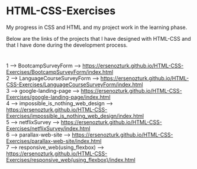 # HTML-CSS-Exercises
My progress in CSS and HTML and my project work in the learning phase.  
  
Below are the links of the projects that I have designed with HTML-CSS and that I have done during the development process.
#  
1 --> BootcampSurveyForm --> https://ersenozturk.github.io/HTML-CSS-Exercises/BootcampSurveyForm/index.html  
2 --> LanguageCourseSurveyForm --> https://ersenozturk.github.io/HTML-CSS-Exercises/LanguageCourseSurveyForm/index.html  
3 --> google-landing-page --> https://ersenozturk.github.io/HTML-CSS-Exercises/google-landing-page/index.html  
4 --> impossible_is_nothing_web_design --> https://ersenozturk.github.io/HTML-CSS-Exercises/impossible_is_nothing_web_design/index.html  
5 --> netflixSurvey -->  https://ersenozturk.github.io/HTML-CSS-Exercises/netflixSurvey/index.html  
6 --> parallax-web-site --> https://ersenozturk.github.io/HTML-CSS-Exercises/parallax-web-site/index.html  
7 --> responsive_web(using_flexbox) --> https://ersenozturk.github.io/HTML-CSS-Exercises/responsive_web(using_flexbox)/index.html  
